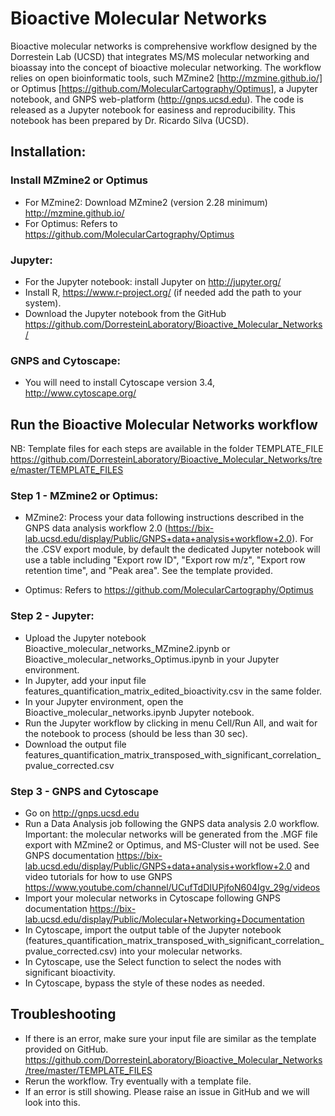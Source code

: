 # Bioactive Molecular Networks
Bioactive molecular networks is comprehensive workflow designed by the Dorrestein Lab (UCSD) that integrates MS/MS molecular networking and bioassay into the concept of bioactive molecular networking. The workflow relies on open bioinformatic tools, such MZmine2 [http://mzmine.github.io/] or Optimus [https://github.com/MolecularCartography/Optimus], a Jupyter notebook, and GNPS web-platform (http://gnps.ucsd.edu). The code is released as a Jupyter notebook for easiness and reproducibility. This notebook has been prepared by Dr. Ricardo Silva (UCSD).

## Installation:
### Install MZmine2 or Optimus
- For MZmine2: Download MZmine2 (version 2.28 minimum) http://mzmine.github.io/
- For Optimus: Refers to https://github.com/MolecularCartography/Optimus

### Jupyter:
- For the Jupyter notebook: install Jupyter on http://jupyter.org/
- Install R, https://www.r-project.org/ (if needed add the path to your system).
- Download the Jupyter notebook from the GitHub https://github.com/DorresteinLaboratory/Bioactive_Molecular_Networks/ 

### GNPS and Cytoscape:
- You will need to install Cytoscape version 3.4, http://www.cytoscape.org/

## Run the Bioactive Molecular Networks workflow
NB: Template files for each steps are available in the folder TEMPLATE_FILE https://github.com/DorresteinLaboratory/Bioactive_Molecular_Networks/tree/master/TEMPLATE_FILES

### Step 1 - MZmine2 or Optimus:
- MZmine2: Process your data following instructions described in the GNPS data analysis workflow 2.0 (https://bix-lab.ucsd.edu/display/Public/GNPS+data+analysis+workflow+2.0). For the .CSV export module, by default the dedicated Jupyter notebook will use a table including "Export row ID", "Export row m/z", "Export row retention time", and "Peak area". See the template provided.

- Optimus: Refers to https://github.com/MolecularCartography/Optimus

### Step 2 - Jupyter:
- Upload the Jupyter notebook Bioactive_molecular_networks_MZmine2.ipynb or Bioactive_molecular_networks_Optimus.ipynb in your Jupyter environment.
- In Jupyter, add your input file features_quantification_matrix_edited_bioactivity.csv in the same folder. 
- In your Jupyter environment, open the Bioactive_molecular_networks.ipynb Jupyter notebook.
- Run the Jupyter workflow by clicking in menu Cell/Run All, and wait for the notebook to process (should be less than 30 sec).
- Download the output file features_quantification_matrix_transposed_with_significant_correlation_pvalue_corrected.csv

### Step 3 - GNPS and Cytoscape
- Go on http://gnps.ucsd.edu
- Run a Data Analysis job following the GNPS data analysis 2.0 workflow. Important: the molecular networks will be generated from the .MGF file export with MZmine2 or Optimus, and MS-Cluster will not be used. See GNPS documentation https://bix-lab.ucsd.edu/display/Public/GNPS+data+analysis+workflow+2.0 and video tutorials for how to use GNPS https://www.youtube.com/channel/UCufTdDIUPjfoN604Igv_29g/videos
- Import your molecular networks in Cytoscape following GNPS documentation https://bix-lab.ucsd.edu/display/Public/Molecular+Networking+Documentation
- In Cytoscape, import the output table of the Jupyter notebook (features_quantification_matrix_transposed_with_significant_correlation_pvalue_corrected.csv) into your molecular networks.
- In Cytoscape, use the Select function to select the nodes with significant bioactivity.
- In Cytoscape, bypass the style of these nodes as needed.

## Troubleshooting
- If there is an error, make sure your input file are similar as the template provided on GitHub.
https://github.com/DorresteinLaboratory/Bioactive_Molecular_Networks/tree/master/TEMPLATE_FILES
- Rerun the workflow. Try eventually with a template file.
- If an error is still showing. Please raise an issue in GitHub and we will look into this.
